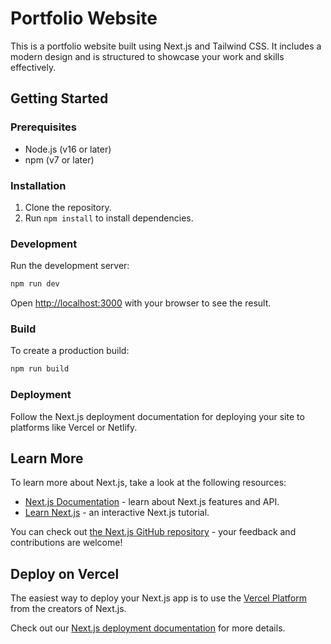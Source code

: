 # Portfolio Website

This is a portfolio website built using Next.js and Tailwind CSS. It includes a modern design and is structured to showcase your work and skills effectively.

## Getting Started

### Prerequisites
- Node.js (v16 or later)
- npm (v7 or later)

### Installation
1. Clone the repository.
2. Run `npm install` to install dependencies.

### Development
Run the development server:
```bash
npm run dev
```

Open [http://localhost:3000](http://localhost:3000) with your browser to see the result.

### Build
To create a production build:
```bash
npm run build
```

### Deployment
Follow the Next.js deployment documentation for deploying your site to platforms like Vercel or Netlify.

## Learn More

To learn more about Next.js, take a look at the following resources:

- [Next.js Documentation](https://nextjs.org/docs) - learn about Next.js features and API.
- [Learn Next.js](https://nextjs.org/learn) - an interactive Next.js tutorial.

You can check out [the Next.js GitHub repository](https://github.com/vercel/next.js) - your feedback and contributions are welcome!

## Deploy on Vercel

The easiest way to deploy your Next.js app is to use the [Vercel Platform](https://vercel.com/new?utm_medium=default-template&filter=next.js&utm_source=create-next-app&utm_campaign=create-next-app-readme) from the creators of Next.js.

Check out our [Next.js deployment documentation](https://nextjs.org/docs/app/building-your-application/deploying) for more details.
